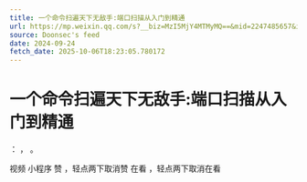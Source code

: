 ```yaml
---
title: 一个命令扫遍天下无敌手:端口扫描从入门到精通
url: https://mp.weixin.qq.com/s?__biz=MzI5MjY4MTMyMQ==&mid=2247485657&idx=1&sn=0ef34ad0425c52210b6f9dc55e24ac4e
source: Doonsec's feed
date: 2024-09-24
fetch_date: 2025-10-06T18:23:05.780172
---
```


# 一个命令扫遍天下无敌手:端口扫描从入门到精通

：
，
。

视频
小程序
赞
，轻点两下取消赞
在看
，轻点两下取消在看